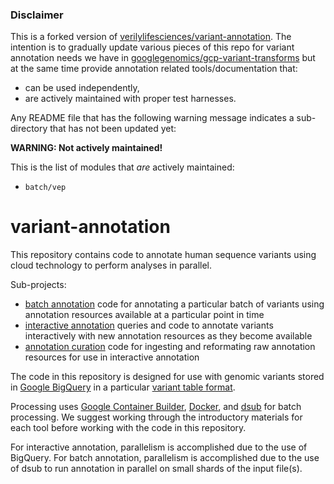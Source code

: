 ### Disclaimer

This is a forked version of
[verilylifesciences/variant-annotation](
https://github.com/verilylifesciences/variant-annotation). The intention is to
gradually update various pieces of this repo for variant annotation needs we
have in [googlegenomics/gcp-variant-transforms](
https://github.com/googlegenomics/gcp-variant-transforms) but at the same time
provide annotation related tools/documentation that:
  - can be used independently,
  - are actively maintained with proper test harnesses.

Any README file that has the following warning message indicates a sub-directory
that has not been updated yet:

**WARNING: Not actively maintained!**

This is the list of modules that *are* actively maintained:
* `batch/vep`


variant-annotation
==================

This repository contains code to annotate human sequence variants using
cloud technology to perform analyses in parallel.

Sub-projects:

* [batch annotation](./batch) code for annotating a particular batch of variants
  using annotation resources available at a particular point in time
* [interactive annotation](./interactive) queries and code to annotate variants
  interactively with new annotation resources as they become available
* [annotation curation](./curation) code for ingesting and reformating raw
  annotation resources for use in interactive annotation

The code in this repository is designed for use with genomic variants stored
in [Google BigQuery](https://cloud.google.com/bigquery/) in a
particular
[variant table format](https://cloud.google.com/genomics/v1/bigquery-variants-schema).

Processing
uses
[Google Container Builder](https://cloud.google.com/container-builder/),
[Docker](https://www.docker.com/),
and [dsub](https://cloud.google.com/genomics/v1alpha2/dsub) for batch
processing. We suggest working through the introductory materials for each tool
before working with the code in this repository.

For interactive annotation, parallelism is accomplished due to the use of
BigQuery.  For batch annotation, parallelism is accomplished due to the use of
dsub to run annotation in parallel on small shards of the input file(s).
